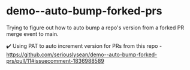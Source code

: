 # demo--auto-bump-forked-prs
Trying to figure out how to auto bump a repo's version from a forked PR merge event to main.

✔️ Using PAT to auto increment version for PRs from this repo
    - https://github.com/seriouslysean/demo--auto-bump-forked-prs/pull/11#issuecomment-1836988589
